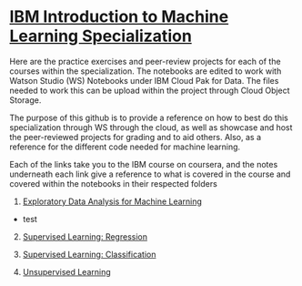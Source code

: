 # [IBM Introduction to Machine Learning Specialization](https://www.coursera.org/specializations/ibm-intro-machine-learning)

Here are the practice exercises and peer-review projects for each of the courses within the specialization.
The notebooks are edited to work with Watson Studio (WS) Notebooks under IBM Cloud Pak for Data.
The files needed to work this can be upload within the project through Cloud Object Storage.

The purpose of this github is to provide a reference on how to best do this specialization through WS through the cloud, as well as showcase and host the peer-reviewed projects for grading and to aid others. Also, as a reference for the different code needed for machine learning.

Each of the links take you to the IBM course on coursera, and the notes underneath each link give a reference to what is covered in the course and covered within the notebooks in their respected folders 

1. [Exploratory Data Analysis for Machine Learning](https://www.coursera.org/learn/ibm-exploratory-data-analysis-for-machine-learning)
- test

2. [Supervised Learning: Regression](https://www.coursera.org/learn/supervised-learning-regression)

3. [Supervised Learning: Classification](https://www.coursera.org/learn/supervised-learning-classification)

4. [Unsupervised Learning](https://www.coursera.org/learn/ibm-unsupervised-learning)
